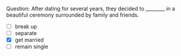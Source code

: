 Question: After dating for several years, they decided to ________ in a beautiful ceremony surrounded by family and friends.  
- [ ] break up  
- [ ] separate  
- [x] get married  
- [ ] remain single  